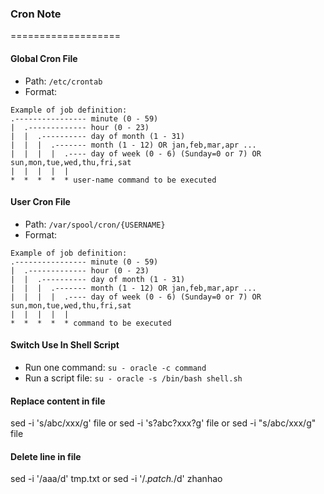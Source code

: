 ### Cron Note
===================

#### Global Cron File
- Path: `/etc/crontab`
- Format:
```
Example of job definition:
.---------------- minute (0 - 59)
|  .------------- hour (0 - 23)
|  |  .---------- day of month (1 - 31)
|  |  |  .------- month (1 - 12) OR jan,feb,mar,apr ...
|  |  |  |  .---- day of week (0 - 6) (Sunday=0 or 7) OR sun,mon,tue,wed,thu,fri,sat
|  |  |  |  |
*  *  *  *  * user-name command to be executed
```
#### User Cron File
- Path: `/var/spool/cron/{USERNAME}` 
- Format:
```
Example of job definition:
.---------------- minute (0 - 59)
|  .------------- hour (0 - 23)
|  |  .---------- day of month (1 - 31)
|  |  |  .------- month (1 - 12) OR jan,feb,mar,apr ...
|  |  |  |  .---- day of week (0 - 6) (Sunday=0 or 7) OR sun,mon,tue,wed,thu,fri,sat
|  |  |  |  |
*  *  *  *  * command to be executed
```

#### Switch Use In Shell Script
- Run one command: `su - oracle -c command`
- Run a script file: `su - oracle -s /bin/bash shell.sh`

#### Replace content in file
sed -i 's/abc/xxx/g' file
or
sed -i 's?abc?xxx?g' file
or 
sed -i "s/abc/xxx/g" file

#### Delete line in file
sed -i '/aaa/d' tmp.txt
or
sed -i '/.*patch.*/d' zhanhao


